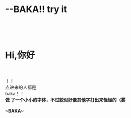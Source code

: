 # --BAKA!!  try it
<body id="i1k3">
  <div id="default-editor-page__placeholder" class="panel">
<link href="BAka1的css.css" rel="stylesheet" type="text/css" />
    <h1 class="welcome">
      <br/>
      <br/>
      <b>Hi,你好
      </b>
      <br/>
      <br/>
    </h1>
    <span id="hinih" class="c2219">！！<br/>点进来的人都是<br/>baka！！
    </span>
    <div class="big-title">
    </div>
    <div class="description">
      <b>做
        <span class="c2887" id="iofun">了一个小小的字体，不过貌似好像其他字打出来怪怪的（雾</span>
      </b>
      <br/>
      <br/>
    </div>
    <div class="description">
      <b>~BAKA~
      </b>
    </div>
    <div class="wechat-group">
    </div>
  </div>
</body>
